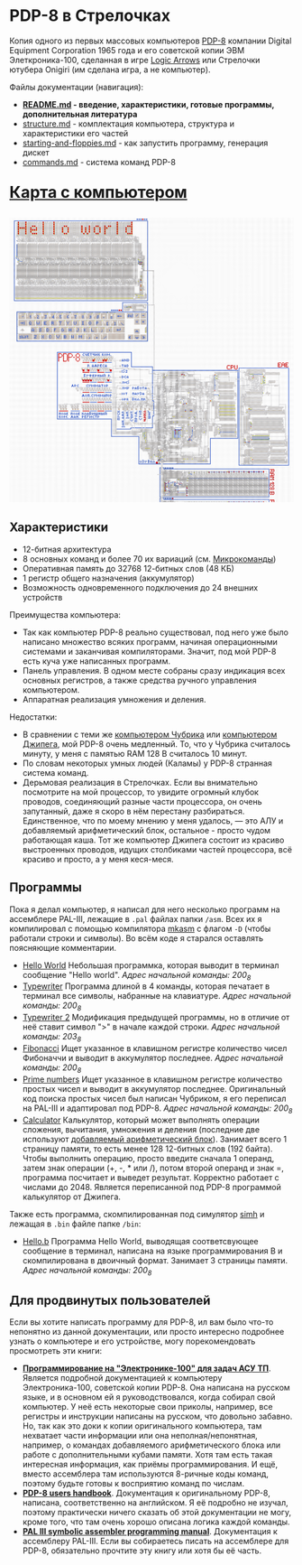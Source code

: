 # PDP-8 в Стрелочках

Копия одного из первых массовых компьютеров [PDP-8](https://en.wikipedia.org/wiki/PDP-8) компании Digital Equipment Corporation 1965 года и его советской копии ЭВМ Элеткроника-100, сделанная в игре [Logic Arrows](https://www.youtube.com/channel/UCzdmz_lLWT_dPqOvFjXAMVg) или Стрелочки ютубера Onigiri (им сделана игра, а не компьютер).

Файлы документации (навигация):
* **[README.md](README.md) - введение, характеристики, готовые программы, дополнительная литература**
* [structure.md](structure.md) - комплектация компьютера, структура и характеристики его частей
* [starting-and-floppies.md](starting-and-floppies.md) - как запустить программу, генерация дискет
* [commands.md](commands.md) - система команд PDP-8

[<p style="font-size: 2em;">**Карта с компьютером**</p>](https://logic-arrows.io/map-rcLRm6iY)

[![Снимок экрана из игры, видно процессор, часть памяти, панель управления, клавиатуру и терминал, на котором выведено "Hello world"](images\hello_world.png)](https://logic-arrows.io/map-rcLRm6iY)

## Характеристики
* 12-битная архитектура
* 8 основных команд и более 70 их вариаций (см. [Микрокоманды](commands.md#микрокоманды))
* Оперативная память до 32768 12-битных слов (48 КБ)
* 1 регистр общего назначения (аккумулятор)
* Возможность одновременного подключения до 24 внешних устройств

Преимущества компьютера:
* Так как компьютер PDP-8 реально существовал, под него уже было написано множество всяких программ, начиная операционными системами и заканчивая компиляторами. Значит, под мой PDP-8 есть куча уже написанных программ.
* Панель управления. В одном месте собраны сразу индикация всех основных регистров, а также средства ручного управления компьютером.
* Аппаратная реализация умножения и деления.

Недостатки:
* В сравнении с теми же [компьютером Чубрика](https://github.com/chubrik/LogicArrows/blob/main/computer-v2/README.md) или [компьютером Джипега](https://github.com/DimonSDF/Logic-Arrows/blob/main/Компьютер.md), мой PDP-8 очень медленный. То, что у Чубрика считалось минуту, у меня с памятью RAM 128 B считалось 10 минут.
* По словам некоторых умных людей (Каламы) у PDP-8 странная система команд.
* Дерьмовая реализация в Стрелочках. Если вы внимательно посмотрите на мой процессор, то увидите огромный клубок проводов, соединяющий разные части процессора, он очень запутанный, даже я скоро в нём перестану разбираться. Единственное, что по моему мнению у меня удалось, — это АЛУ и добавляемый арифметический блок, остальное - просто чудом работающая каша. Тот же компьютер Джипега состоит из красиво выстроенных проводов, идущих столбиками частей процессора, всё красиво и просто, а у меня кеся-меся.

## Программы
Пока я делал компьютер, я написал для него несколько программ на ассемблере PAL-III, лежащие в `.pal` файлах папки `/asm`. Всех их я компилировал с помощью компилятора [mkasm](https://github.com/Rex--/mkasm) с флагом `-D` (чтобы работали строки и символы). Во всём коде я старался оставлять поясняющие комментарии.
* [Hello World](asm/hello_world.pal) Небольшая программка, которая выводит в терминал сообщение "Hello world". _Адрес начальной команды: 200<sub>8</sub>_
* [Typewriter](asm/typewriter.pal) Программа длиной в 4 команды, которая печатает в терминал все символы, набранные на клавиатуре. _Адрес начальной команды: 200<sub>8</sub>_
* [Typewriter 2](asm/typewriter_2.pal) Модификация предыдущей программы, но в отличие от неё ставит символ ">" в начале каждой строки. _Адрес начальной команды: 203<sub>8</sub>_
* [Fibonacci](asm/fibonacci.pal) Ищет указанное в клавишном регистре количество чисел Фибоначчи и выводит в аккумулятор последнее. _Адрес начальной команды: 200<sub>8</sub>_
* [Prime numbers](asm/prime_numbers.pal) Ищет указанное в клавишном регистре количество простых чисел и выводит в аккумулятор последнее. Оригинальный код поиска простых чисел был написан Чубриком, я его переписал на PAL-III и адаптировал под PDP-8. _Адрес начальной команды: 200<sub>8</sub>_
* [Calculator](asm/calculator.pal) Калькулятор, который может выполнять операции сложения, вычитания, умножения и деления (последние две используют [добавляемый арифметический блок](structure.md#добавляемый-арифметический-блок-eae)). Занимает всего 1 страницу памяти, то есть менее 128 12-битных слов (192 байта). Чтобы выполнить операцию, просто введите сначала 1 операнд, затем знак операции (+, -, * или /), потом второй операнд и знак =, программа посчитает и выведет результат. Корректно работает с числами до 2048. Является переписанной под PDP-8 программой калькулятор от Джипега.

Также есть программа, скомпилированная под симулятор [simh](https://github.com/simh/simh) и лежащая в `.bin` файле папке `/bin`:
* [Hello.b](bin/hello.bin) Программа Hello World, выводящая соответсвующее сообщение в терминал, написана на языке программирования B и скомпилирована в двоичный формат. Занимает 3 страницы памяти. _Адрес начальной команды: 200<sub>8</sub>_

## Для продвинутых пользователей
Если вы хотите написать программу для PDP-8, ил вам было что-то непонятно из данной документации, или просто интересно подробнее узнать о компьютере и его устройстве, могу порекомендовать просмотреть эти книги:
* [**Программирование на "Электронике-100" для задач АСУ ТП**](https://drive.google.com/file/d/1vmhK0NIZLiQ4dXXuqZSGidAQa3xmekxR/view). Является подробной документацией к компьютеру Электроника-100, советской копии PDP-8. Она написана на русском языке, и в основном ей я руководствовался, когда собирал свой компьютер. У неё есть некоторые свои приколы, например, все регистры и инструкции написаны на русском, что довольно забавно. Но, так как это доки к копии оригинального компьютера, там нехватает части информации или она неполная/непонятная, например, о командах добавляемого арифметического блока или работе с дополнительными кубами памяти. Хотя там есть такая интересная информация, как приёмы программирования. И ещё, вместо ассемблера там используются 8-ричные коды команд, поэтому будьте готовы к восприятию команд по числам.
* [**PDP-8 users handbook**](https://drive.google.com/file/d/1rxcyWxEEiQccqOs57nSy3Z9BNSXV8r8J/view). Документация к оригинальному PDP-8, написана, соответственно на английском. Я её подробно не изучал, поэтому практически ничего сказать об этой документации не могу, кроме того, что там очень хорошо описана логика каждой команды.
* [**PAL III symbolic assembler programming manual**](https://drive.google.com/file/d/1Uk2Y2IRK8wGXVFDmNK-3lXeJEcIj4msU/view). Документация к ассемблеру PAL-III. Если вы собираетесь писать на ассемблере для PDP-8, обязательно прочтите эту книгу или хотя бы её часть.